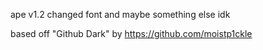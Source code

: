 ape v1.2 changed font and maybe something else idk

based off "Github Dark" by https://github.com/moistp1ckle
